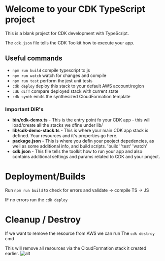 # Welcome to your CDK TypeScript project

This is a blank project for CDK development with TypeScript.

The `cdk.json` file tells the CDK Toolkit how to execute your app.

## Useful commands

* `npm run build`   compile typescript to js
* `npm run watch`   watch for changes and compile
* `npm run test`    perform the jest unit tests
* `cdk deploy`      deploy this stack to your default AWS account/region
* `cdk diff`        compare deployed stack with current state
* `cdk synth`       emits the synthesized CloudFormation template

### Important DIR's

* **bin/cdk-demo.ts** - This is the entry point fo your CDK app - this will load/create all the stacks we dfine under lib/
* **lib/cdk-demo-stack.ts** - This is where your main CDK app stack is defined. Your resources and it's properties go here.
* **package.json** - This is where you defin your peoject depedencies, as well as some additional info, and build scripts. 'build' 'test' 'watch'
* **cdk.json** - This file tells the toolkit how to run your app and also contains additional settings and params related to CDK and your project.

# Deployment/Builds

Run `npm run build` to check for errors and validate -> compile TS -> JS

IF no errors run the `cdk deploy`

# Cleanup / Destroy

If we want to remove the resource from AWS we can run
The `cdk destroy` cmd

This will remove all resources via the CloudFormation stack it created earlier.
![alt](https://cdn.discordapp.com/attachments/870990908869464134/1029149105022312498/unknown.png)